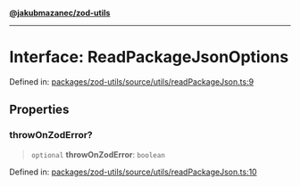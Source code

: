 [**@jakubmazanec/zod-utils**](../README.md)

---

# Interface: ReadPackageJsonOptions

Defined in:
[packages/zod-utils/source/utils/readPackageJson.ts:9](https://github.com/jakubmazanec/tools/blob/d956cf350ae3e6bad1df754a19dfbabb088c1451/packages/zod-utils/source/utils/readPackageJson.ts#L9)

## Properties

### throwOnZodError?

> `optional` **throwOnZodError**: `boolean`

Defined in:
[packages/zod-utils/source/utils/readPackageJson.ts:10](https://github.com/jakubmazanec/tools/blob/d956cf350ae3e6bad1df754a19dfbabb088c1451/packages/zod-utils/source/utils/readPackageJson.ts#L10)
